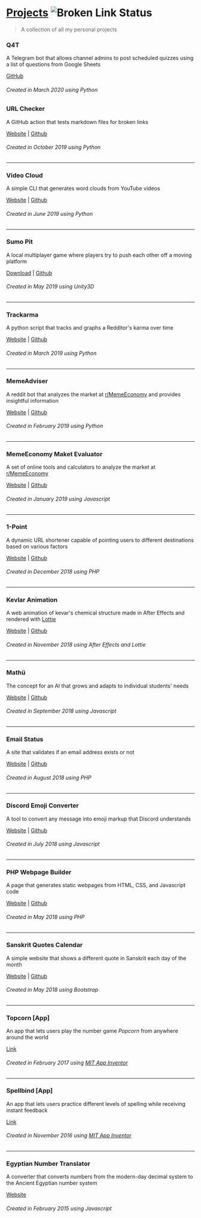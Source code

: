 # [Projects](https://www.param.me/projects) ![Broken Link Status](https://github.com/paramt/projects/workflows/Check%20URLs/badge.svg)
> A collection of all my personal projects

### Q4T
A Telegram bot that allows channel admins to post scheduled quizzes using a list of questions from Google Sheets

[GitHub](https://github.com/paramt/q4t)

###### Created in March 2020 using Python

### URL Checker
A GitHub action that tests markdown files for broken links

[Website](https://github.com/marketplace/actions/url-checker) |
[Github](https://github.com/paramt/url-checker)


###### Created in October 2019 using Python
___

### Video Cloud
A simple CLI that generates word clouds from YouTube videos

[Website](https://videocloud.tech) |
[Github](https://github.com/paramt/videocloud)


###### Created in June 2019 using Python
___

### Sumo Pit
A local multiplayer game where players try to push each other off a moving platform

[Download](https://github.com/paramt/sumopit/releases) |
[Github](https://github.com/paramt/sumopit)


###### Created in May 2019 using Unity3D
___

### Trackarma
A python script that tracks and graphs a Redditor's karma over time

[Website](https://trackarma.tk) |
[Github](https://github.com/paramt/trackarma)


###### Created in March 2019 using Python
___

### MemeAdviser
A reddit bot that analyzes the market at [r/MemeEconomy](https://www.reddit.com/r/MemeEconomy) and provides insightful information

[Website](https://www.1pt.co) |
[Github](https://github.com/paramt/1pt)


###### Created in February 2019 using Python
___

### MemeEconomy Maket Evaluator
A set of online tools and calculators to analyze the market at [r/MemeEconomy](https://www.reddit.com/r/MemeEconomy)

[Website](https://www.param.me/meme) |
[Github](https://github.com/paramt/meme)


###### Created in January 2019 using Javascript
___

### 1-Point
A dynamic URL shortener capable of pointing users to different destinations based on various factors

[Website](https://www.1pt.co) |
[Github](https://github.com/paramt/1pt)


###### Created in December 2018 using PHP
___

### Kevlar Animation
A web animation of kevar's chemical structure made in After Effects and rendered with [Lottie](https://airbnb.io/lottie/#/)

[Website](https://www.param.me/kevlar) |
[Github](https://github.com/paramt/kevlar)


###### Created in November 2018 using After Effects and Lottie
___

### Mathü
The concept for an AI that grows and adapts to individual students' needs

[Website](https://mathu.cf) |
[Github](https://github.com/paramt/mathu)


###### Created in September 2018 using Javascript
___

### Email Status
A site that validates if an email address exists or not

[Website](https://www.param.me/email-status) |
[Github](https://github.com/paramt/email-status)


###### Created in August 2018 using PHP
___

### Discord Emoji Converter
A tool to convert any message into emoji markup that Discord understands

[Website](https://www.param.me/discord-emoji) |
[Github](https://github.com/paramt/discord-emoji)


###### Created in July 2018 using Javascript
___

### PHP Webpage Builder
A page that generates static webpages from HTML, CSS, and Javascript code

[Website](https://code.param.me) |
[Github](https://github.com/paramt/code-editor)

###### Created in May 2018 using PHP
___

### Sanskrit Quotes Calendar
A simple website that shows a different quote in Sanskrit each day of the month

[Website](https://gq31.gq) |
[Github](https://github.com/paramt/code-editor)

###### Created in May 2018 using Bootstrap
___

### Topcorn [App]
An app that lets users play the number game *Popcorn* from anywhere around the world

[Link](https://play.google.com/store/apps/details?id=appinventor.ai_700164.Topcorn&hl=en)

###### Created in February 2017 using [MIT App Inventor](http://appinventor.mit.edu/)
___

### Spellbind [App]
An app that lets users practice different levels of spelling while receiving instant feedback

[Link](https://play.google.com/store/apps/details?id=appinventor.ai_700164.SpellBind_all)

###### Created in November 2016 using [MIT App Inventor](http://appinventor.mit.edu/)
___

### Egyptian Number Translator
A converter that converts numbers from the modern-day decimal system to the Ancient Egyptian number system

[Website](https://bit.ly/2JpR0jr)

###### Created in February 2015 using Javascript
